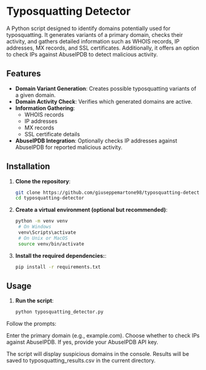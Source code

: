 # Typosquatting Detector

A Python script designed to identify domains potentially used for typosquatting. It generates variants of a primary domain, checks their activity, and gathers detailed information such as WHOIS records, IP addresses, MX records, and SSL certificates. Additionally, it offers an option to check IPs against AbuseIPDB to detect malicious activity.

## Features

- **Domain Variant Generation**: Creates possible typosquatting variants of a given domain.
- **Domain Activity Check**: Verifies which generated domains are active.
- **Information Gathering**:
  - WHOIS records
  - IP addresses
  - MX records
  - SSL certificate details
- **AbuseIPDB Integration**: Optionally checks IP addresses against AbuseIPDB for reported malicious activity.

## Installation

1. **Clone the repository**:
   ```bash
   git clone https://github.com/giuseppemartone98/typosquatting-detector.git
   cd typosquatting-detector

2. **Create a virtual environment (optional but recommended)**:
   ```bash
   python -m venv venv
    # On Windows
    venv\Scripts\activate
    # On Unix or MacOS
    source venv/bin/activate

3. **Install the required dependencies:**:
   ```bash
   pip install -r requirements.txt

## Usage

1. **Run the script**:
   ```bash
   python typosquatting_detector.py

Follow the prompts:

Enter the primary domain (e.g., example.com).
Choose whether to check IPs against AbuseIPDB. If yes, provide your AbuseIPDB API key.

The script will display suspicious domains in the console.
Results will be saved to typosquatting_results.csv in the current directory.
